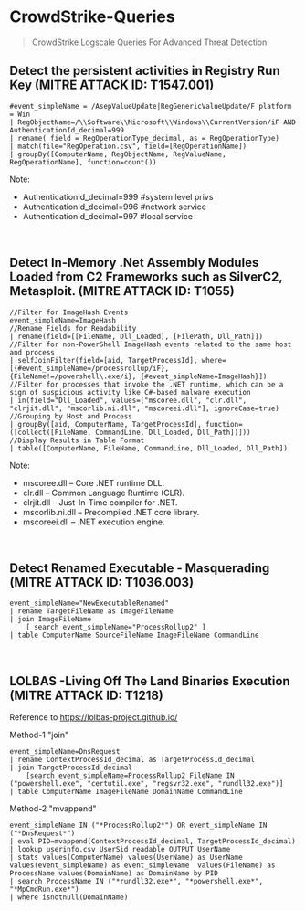 # CrowdStrike-Queries
<blockquote>CrowdStrike Logscale Queries For Advanced Threat Detection</blockquote>

## Detect the persistent activities in Registry Run Key (MITRE ATTACK ID: T1547.001)

```Logscale
#event_simpleName = /AsepValueUpdate|RegGenericValueUpdate/F platform = Win
| RegObjectName=/\\Software\\Microsoft\\Windows\\CurrentVersion/iF AND AuthenticationId_decimal=999
| rename( field = RegOperationType_decimal, as = RegOperationType)
| match(file="RegOperation.csv", field=[RegOperationName]) 
| groupBy([ComputerName, RegObjectName, RegValueName, RegOperationName], function=count())
```

Note:
- AuthenticationId_decimal=999 #system level privs
- AuthenticationId_decimal=996  #network service
- AuthenticationId_decimal=997 #local service

<br/>

## Detect In-Memory .Net Assembly Modules Loaded from C2 Frameworks such as SilverC2, Metasploit. (MITRE ATTACK ID: T1055)

```Logscale
//Filter for ImageHash Events
event_simpleName=ImageHash
//Rename Fields for Readability
| rename(field=[[FileName, Dll_Loaded], [FilePath, Dll_Path]])
//Filter for non-PowerShell ImageHash events related to the same host and process
| selfJoinFilter(field=[aid, TargetProcessId], where=[{#event_simpleName=/processrollup/iF}, {FileName!=/powershell\.exe/i}, {#event_simpleName=ImageHash}])
//Filter for processes that invoke the .NET runtime, which can be a sign of suspicious activity like C#-based malware execution
| in(field="Dll_Loaded", values=["mscoree.dll", "clr.dll", "clrjit.dll", "mscorlib.ni.dll", "mscoreei.dll"], ignoreCase=true)
//Grouping by Host and Process
| groupBy([aid, ComputerName, TargetProcessId], function=([collect([FileName, CommandLine, Dll_Loaded, Dll_Path])]))
//Display Results in Table Format
| table([ComputerName, FileName, CommandLine, Dll_Loaded, Dll_Path])
```

Note:
- mscoree.dll – Core .NET runtime DLL.
- clr.dll – Common Language Runtime (CLR).
- clrjit.dll – Just-In-Time compiler for .NET.
- mscorlib.ni.dll – Precompiled .NET core library.
- mscoreei.dll – .NET execution engine.
<br/>

## Detect Renamed Executable - Masquerading (MITRE ATTACK ID: T1036.003)

```
event_simpleName="NewExecutableRenamed"
| rename TargetFileName as ImageFileName
| join ImageFileName 
    [ search event_simpleName="ProcessRollup2" ]
| table ComputerName SourceFileName ImageFileName CommandLine
```

<br/>

## LOLBAS -Living Off The Land Binaries Execution (MITRE ATTACK ID: T1218)

Reference to https://lolbas-project.github.io/

Method-1 "join"

```
event_simpleName=DnsRequest
| rename ContextProcessId_decimal as TargetProcessId_decimal
| join TargetProcessId_decimal
    [search event_simpleName=ProcessRollup2 FileName IN ("powershell.exe", "certutil.exe", "regsvr32.exe", "rundll32.exe")]
| table ComputerName ImageFileName DomainName CommandLine
```

Method-2 "mvappend"

```
event_simpleName IN ("*ProcessRollup2*") OR event_simpleName IN ("*DnsRequest*") 
| eval PID=mvappend(ContextProcessId_decimal, TargetProcessId_decimal)
| lookup userinfo.csv UserSid_readable OUTPUT UserName
| stats values(ComputerName) values(UserName) as UserName values(event_simpleName) as event_simpleName  values(FileName) as ProcessName values(DomainName) as DomainName by PID
| search ProcessName IN ("*rundll32.exe*", "*powershell.exe*", "*MpCmdRun.exe*")
| where isnotnull(DomainName)
```
